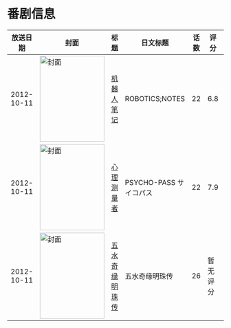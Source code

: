 # 番剧信息

|放送日期|封面|标题|日文标题|话数|评分|评分人数|
|---|---|---|---|---|---|---|
|2012-10-11|<img src="//lain.bgm.tv/pic/cover/c/1c/4e/37673_HpP99.jpg" alt="封面" style="width:150px;height:200px;object-fit:cover;">|[机器人笔记](https://bangumi.tv/subject/37673)|ROBOTICS;NOTES|22|6.8|2792人评分|
|2012-10-11|<img src="//lain.bgm.tv/pic/cover/c/bb/0a/37685_JLl2k.jpg" alt="封面" style="width:150px;height:200px;object-fit:cover;">|[心理测量者](https://bangumi.tv/subject/37685)|PSYCHO-PASS サイコパス|22|7.9|12594人评分|
|2012-10-11|<img src="//lain.bgm.tv/pic/cover/c/17/d2/51610_3X88Y.jpg" alt="封面" style="width:150px;height:200px;object-fit:cover;">|[五水奇缘明珠传](https://bangumi.tv/subject/51610)|五水奇缘明珠传|26|暂无评分|少于10人评分|
